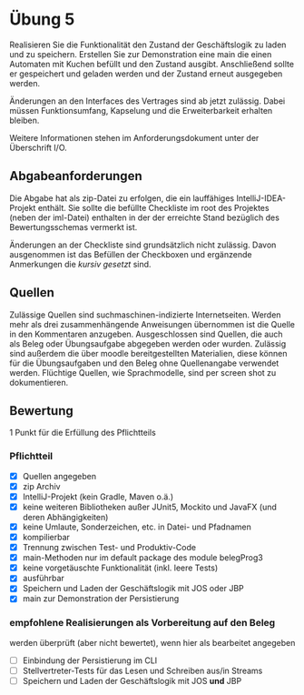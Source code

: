 # Übung 5
Realisieren Sie die Funktionalität den Zustand der Geschäftslogik zu laden und zu speichern.
Erstellen Sie zur Demonstration eine main die einen Automaten mit Kuchen befüllt und den Zustand ausgibt. Anschließend sollte er gespeichert und geladen werden und der Zustand erneut ausgegeben werden.

Änderungen an den Interfaces des Vertrages sind ab jetzt zulässig. Dabei müssen Funktionsumfang, Kapselung und die Erweiterbarkeit erhalten bleiben.

Weitere Informationen stehen im Anforderungsdokument unter der Überschrift I/O.

## Abgabeanforderungen
Die Abgabe hat als zip-Datei zu erfolgen, die ein lauffähiges IntelliJ-IDEA-Projekt enthält. Sie sollte die befüllte Checkliste im root des Projektes (neben der iml-Datei) enthalten in der der erreichte Stand bezüglich des Bewertungsschemas vermerkt ist.

Änderungen an der Checkliste sind grundsätzlich nicht zulässig. Davon ausgenommen ist das Befüllen der Checkboxen und ergänzende Anmerkungen die _kursiv gesetzt_ sind.

## Quellen
Zulässige Quellen sind suchmaschinen-indizierte Internetseiten. Werden mehr als drei zusammenhängende Anweisungen übernommen ist die Quelle in den Kommentaren anzugeben. Ausgeschlossen sind Quellen, die auch als Beleg oder Übungsaufgabe abgegeben werden oder wurden. Zulässig sind außerdem die über moodle bereitgestellten Materialien, diese können für die Übungsaufgaben und den Beleg ohne Quellenangabe verwendet werden.
Flüchtige Quellen, wie Sprachmodelle, sind per screen shot zu dokumentieren.

## Bewertung
1 Punkt für die Erfüllung des Pflichtteils

### Pflichtteil
- [x] Quellen angegeben
- [x] zip Archiv
- [x] IntelliJ-Projekt (kein Gradle, Maven o.ä.)
- [x] keine weiteren Bibliotheken außer JUnit5, Mockito und JavaFX (und deren Abhängigkeiten)
- [x] keine Umlaute, Sonderzeichen, etc. in Datei- und Pfadnamen
- [x] kompilierbar
- [x] Trennung zwischen Test- und Produktiv-Code
- [x] main-Methoden nur im default package des module belegProg3
- [x] keine vorgetäuschte Funktionalität (inkl. leere Tests)
- [x] ausführbar
- [x] Speichern und Laden der Geschäftslogik mit JOS oder JBP
- [x] main zur Demonstration der Persistierung

### empfohlene Realisierungen als Vorbereitung auf den Beleg

werden überprüft (aber nicht bewertet), wenn hier als bearbeitet angegeben   

- [ ] Einbindung der Persistierung im CLI
- [ ] Stellvertreter-Tests für das Lesen und Schreiben aus/in Streams
- [ ] Speichern und Laden der Geschäftslogik mit JOS **und** JBP

